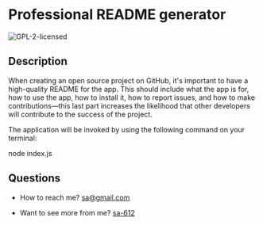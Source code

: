 

# Professional README generator

![GPL-2-licensed](https://img.shields.io/badge/license-GPL%202-green)


## Description

When creating an open source project on GitHub, it's important to have a high-quality README for the app. 
This should include what the app is for, how to use the app, how to install it, how to report issues, and how to make contributions&mdash;this last part increases the likelihood that other developers will contribute to the success of the project.

The application will be invoked by using the following command on your terminal:


node index.js

  

  
## Questions 

- How to reach me? 
[sa@gmail.com](mailto:sa@gmail.com)


- Want to see more from me?
[sa-612](https://github.com/sa-612)

